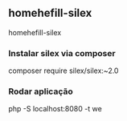 ## homehefill-silex ##
homehefill-silex

### Instalar silex via composer ###
composer require silex/silex:~2.0

### Rodar aplicação ###
php -S localhost:8080 -t we
